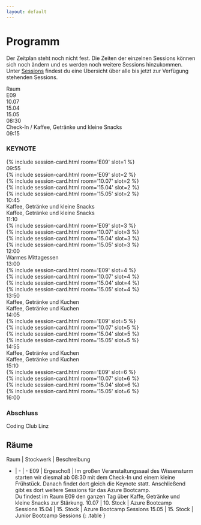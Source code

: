 ```yaml
---
layout: default
---
```


# Programm

Der Zeitplan steht noch nicht fest. Die Zeiten der einzelnen Sessions können sich noch ändern und es werden noch weitere Sessions hinzukommen. Unter <a href="{{ site.baseurl }}/sessions.html">Sessions</a> findest du eine Übersicht über alle bis jetzt zur Verfügung stehenden Sessions.

<div class="container program">
<div class="row sessions">
        <div class="col-md-1 d-none d-md-block">Raum</div>
        <div class="col-md-3 d-none d-md-block">E09</div>
        <div class="col-md-2 d-none d-md-block">10.07</div>
        <div class="col-md-3 d-none d-md-block">15.04</div>
        <div class="col-md-3 d-none d-md-block">15.05</div>
</div>
<div class="row break">
        <div class="col-md-1">08:30</div>
        <div class="col-md-3">Check-In / Kaffee, Getränke und kleine Snacks</div>
        <div class="col-md-8 d-none d-md-block"></div>
</div>
<div class="row sessions">
        <div class="col-md-1">09:15</div>
        <div class="col-md-3"><h3>KEYNOTE</h3>{% include session-card.html room='E09' slot=1 %}</div>
</div>
<div class="row sessions">
        <div class="col-md-1">09:55</div>
        <div class="col-md-3">{% include session-card.html room='E09' slot=2 %}</div>
        <div class="col-md-2">{% include session-card.html room='10.07' slot=2 %}</div>
        <div class="col-md-3">{% include session-card.html room='15.04' slot=2 %}</div>
        <div class="col-md-3">{% include session-card.html room='15.05' slot=2 %}</div>
</div>
<div class="row break">
        <div class="col-md-1">10:45</div>
        <div class="col-md-3">Kaffee, Getränke und kleine Snacks</div>
        <div class="col-md-2 d-none d-md-block"></div>
        <div class="col-md-6 d-none d-md-block">Kaffee, Getränke und kleine Snacks</div>
</div>
<div class="row sessions">
        <div class="col-md-1">11:10</div>
        <div class="col-md-3">{% include session-card.html room='E09' slot=3 %}</div>
        <div class="col-md-2">{% include session-card.html room='10.07' slot=3 %}</div>
        <div class="col-md-3">{% include session-card.html room='15.04' slot=3 %}</div>
        <div class="col-md-3">{% include session-card.html room='15.05' slot=3 %}</div>
</div>
<div class="row break">
        <div class="col-md-1">12:00</div>
        <div class="col-md-3 d-none d-md-block"></div>
        <div class="col-md-2 d-none d-md-block"></div>
        <div class="col-md-6">Warmes Mittagessen</div>
</div>
<div class="row sessions">
        <div class="col-md-1">13:00</div>
        <div class="col-md-3">{% include session-card.html room='E09' slot=4 %}</div>
        <div class="col-md-2">{% include session-card.html room='10.07' slot=4 %}</div>
        <div class="col-md-3">{% include session-card.html room='15.04' slot=4 %}</div>
        <div class="col-md-3">{% include session-card.html room='15.05' slot=4 %}</div>
</div>
<div class="row break">
        <div class="col-md-1">13:50</div>
        <div class="col-md-3">Kaffee, Getränke und Kuchen</div>
        <div class="col-md-2 d-none d-md-block"></div>
        <div class="col-md-6 d-none d-md-block">Kaffee, Getränke und Kuchen</div>
</div>
<div class="row sessions">
        <div class="col-md-1">14:05</div>
        <div class="col-md-3">{% include session-card.html room='E09' slot=5 %}</div>
        <div class="col-md-2">{% include session-card.html room='10.07' slot=5 %}</div>
        <div class="col-md-3">{% include session-card.html room='15.04' slot=5 %}</div>
        <div class="col-md-3">{% include session-card.html room='15.05' slot=5 %}</div>
</div>
<div class="row break">
        <div class="col-md-1">14:55</div>
        <div class="col-md-3">Kaffee, Getränke und Kuchen</div>
        <div class="col-md-2 d-none d-md-block"></div>
        <div class="col-md-6 d-none d-md-block">Kaffee, Getränke und Kuchen</div>
</div>
<div class="row sessions">
        <div class="col-md-1">15:10</div>
        <div class="col-md-3">{% include session-card.html room='E09' slot=6 %}</div>
        <div class="col-md-2">{% include session-card.html room='10.07' slot=6 %}</div>
        <div class="col-md-3">{% include session-card.html room='15.04' slot=6 %}</div>
        <div class="col-md-3">{% include session-card.html room='15.05' slot=6 %}</div>
</div>
<div class="row sessions">
        <div class="col-md-1">16:00</div>
        <div class="col-md-3">
                <h3>Abschluss</h3>
                <p>Coding Club Linz</p>
        </div>
</div>
</div>

## Räume

Raum | Stockwerk | Beschreibung
- | - | -
E09 | Ergeschoß | Im großen Veranstaltungssaal des Wissensturm starten wir diesmal ab 08:30 mit dem Check-In und einem kleine Frühstück. Danach findet dort gleich die Keynote statt. Anschließend gibt es dort weitere Sessions für das Azure Bootcamp.<br/>Du findest im Raum E09 den ganzen Tag über Kaffe, Getränke und kleine Snacks zur Stärkung.
10.07 | 10. Stock | Azure Bootcamp Sessions
15.04 | 15. Stock | Azure Bootcamp Sessions
15.05 | 15. Stock | Junior Bootcamp Sessions
{: .table }
